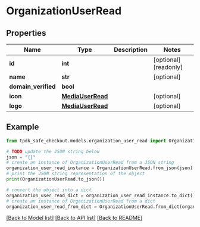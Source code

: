 # OrganizationUserRead



## Properties

Name | Type | Description | Notes
------------ | ------------- | ------------- | -------------
**id** | **int** |  | [optional] [readonly] 
**name** | **str** |  | [optional] 
**domain_verified** | **bool** |  | 
**icon** | [**MediaUserRead**](MediaUserRead.md) |  | [optional] 
**logo** | [**MediaUserRead**](MediaUserRead.md) |  | [optional] 

## Example

```python
from tpdk_safe_checkout.models.organization_user_read import OrganizationUserRead

# TODO update the JSON string below
json = "{}"
# create an instance of OrganizationUserRead from a JSON string
organization_user_read_instance = OrganizationUserRead.from_json(json)
# print the JSON string representation of the object
print(OrganizationUserRead.to_json())

# convert the object into a dict
organization_user_read_dict = organization_user_read_instance.to_dict()
# create an instance of OrganizationUserRead from a dict
organization_user_read_from_dict = OrganizationUserRead.from_dict(organization_user_read_dict)
```
[[Back to Model list]](../README.md#documentation-for-models) [[Back to API list]](../README.md#documentation-for-api-endpoints) [[Back to README]](../README.md)


